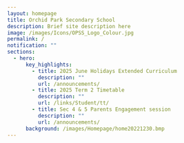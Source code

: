 ```yaml
---
layout: homepage
title: Orchid Park Secondary School
description: Brief site description here
image: /images/Icons/OPSS_Logo_Colour.jpg
permalink: /
notification: ""
sections:
  - hero:
      key_highlights:
        - title: 2025 June Holidays Extended Curriculum
          description: ""
          url: /announcements/
        - title: 2025 Term 2 Timetable
          description: ""
          url: /links/Student/tt/
        - title: Sec 4 & 5 Parents Engagement session
          description: ""
          url: /announcements/
      background: /images/Homepage/home20221230.bmp
---
```

